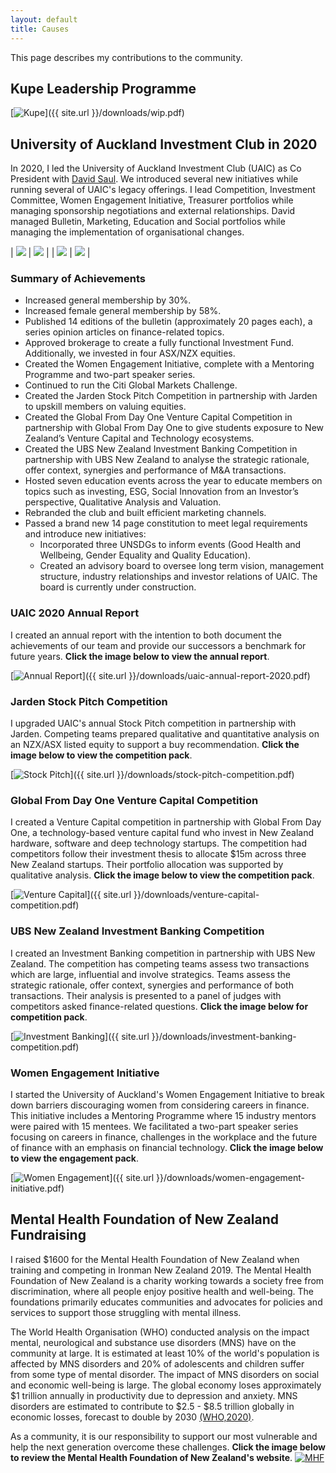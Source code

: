 ```yaml
---
layout: default
title: Causes
---
```

This page describes my contributions to the community.

## **Kupe Leadership Programme**
[![Kupe](/assets/images/kupe.png)]({{ site.url }}/downloads/wip.pdf)

## **University of Auckland Investment Club in 2020** ##

In 2020, I led the University of Auckland Investment Club (UAIC) as Co President with [David Saul](https://www.linkedin.com/in/davidrjsaul/). We introduced several new initiatives while running several of UAIC's legacy offerings. I lead Competition, Investment Committee, Women Engagement Initiative, Treasurer portfolios while managing sponsorship negotiations and external relationships. David managed Bulletin, Marketing, Education and Social portfolios while managing the implementation of organisational changes.

| ![](/assets/images/uaic-3.jpg) | ![](/assets/images/uaic-4.jpg) |
| ![](/assets/images/uaic-1.jpg) | ![](/assets/images/uaic-2.jpg) |

### **Summary of Achievements** ###

* Increased general membership by 30%.
* Increased female general membership by 58%.
* Published 14 editions of the bulletin (approximately 20 pages each), a series opinion articles on finance-related topics.
* Approved brokerage to create a fully functional Investment Fund. Additionally, we invested in four ASX/NZX equities.
* Created the Women Engagement Initiative, complete with a Mentoring Programme and two-part speaker series.
* Continued to run the Citi Global Markets Challenge.
* Created the Jarden Stock Pitch Competition in partnership with Jarden to upskill members on valuing equities.
* Created the Global From Day One Venture Capital Competition in partnership with Global From Day One to give students exposure to New Zealand’s Venture Capital and Technology ecosystems.
* Created the UBS New Zealand Investment Banking Competition in partnership with UBS New Zealand to analyse the strategic rationale, offer context, synergies and performance of M&A transactions.
* Hosted seven education events across the year to educate members on topics such as investing, ESG, Social Innovation from an Investor’s perspective, Qualitative Analysis and Valuation.
* Rebranded the club and built efficient marketing channels.
* Passed a brand new 14 page constitution to meet legal requirements and introduce new initiatives:
    * Incorporated three UNSDGs to inform events (Good Health and Wellbeing, Gender Equality and Quality Education).
    * Created an advisory board to oversee long term vision, management structure, industry relationships and investor relations of UAIC. The board is currently under construction.

### **UAIC 2020 Annual Report** ###
I created an annual report with the intention to both document the achievements of our team and provide our successors a benchmark for future years. **Click the image below to view the annual report**.

[![Annual Report](/assets/images/ar.png)]({{ site.url }}/downloads/uaic-annual-report-2020.pdf)

### **Jarden Stock Pitch Competition** ###
I upgraded UAIC's annual Stock Pitch competition in partnership with Jarden. Competing teams prepared qualitative and
quantitative analysis on an NZX/ASX listed equity to support a buy recommendation. **Click the image below to view the competition pack**.

[![Stock Pitch](/assets/images/jsp.png)]({{ site.url }}/downloads/stock-pitch-competition.pdf)

### **Global From Day One Venture Capital Competition** ###
I created a Venture Capital competition in partnership with Global From Day One, a technology-based venture capital fund who invest in New Zealand hardware, software and deep technology startups. The competition had competitors follow their investment thesis to allocate $15m across three New Zealand startups. Their portfolio allocation was supported by qualitative analysis. **Click the image below to view the competition pack**.

[![Venture Capital](/assets/images/VC.png)]({{ site.url }}/downloads/venture-capital-competition.pdf)

### **UBS New Zealand Investment Banking Competition** ###
I created an Investment Banking competition in partnership with UBS New Zealand. The competition has competing teams assess two transactions which are large, influential and involve strategics. Teams assess the strategic rationale, offer context, synergies and performance of both transactions. Their analysis is presented to a panel of judges with competitors asked finance-related questions. **Click the image below for competition pack**.

[![Investment Banking](/assets/images/IB.png)]({{ site.url }}/downloads/investment-banking-competition.pdf)

### **Women Engagement Initiative** ###

I started the University of Auckland's Women Engagement Initiative to break down barriers discouraging women from considering careers in finance. This initiative includes a Mentoring Programme where 15 industry mentors were paired with 15 mentees. We facilitated a two-part speaker series focusing on careers in finance, challenges in the workplace and the future of finance with an emphasis on financial technology. **Click the image below to view the engagement pack**.

[![Women Engagement](/assets/images/wei.png)]({{ site.url }}/downloads/women-engagement-initiative.pdf)

## **Mental Health Foundation of New Zealand Fundraising** ##

I raised $1600 for the Mental Health Foundation of New Zealand when training and competing in Ironman New Zealand 2019. The Mental Health Foundation of New Zealand is a charity working towards a society free from discrimination, where all people enjoy positive health and well-being. The foundations primarily educates communities and advocates for policies and services to support those struggling with mental illness.

The World Health Organisation (WHO) conducted analysis on the impact mental, neurological and substance use disorders (MNS) have on the community at large. It is estimated at least 10% of the world's population is affected by MNS disorders and 20% of adolescents and children suffer from some type of mental disorder. The impact of MNS disorders on social and economic well-being is large. The global economy loses approximately $1 trillion annually in productivity due to depression and anxiety. MNS disorders are estimated to contribute to $2.5 - $8.5 trillion globally in economic losses, forecast to double by 2030 [(WHO,2020)](https://www.worldbank.org/en/topic/mental-health).

As a community, it is our responsibility to support our most vulnerable and help the next generation overcome these challenges. **Click the image below to review the Mental Health Foundation of New Zealand's website**.
[![MHF](/assets/images/mental-health-foundation.png)](https://www.mentalhealth.org.nz/)


